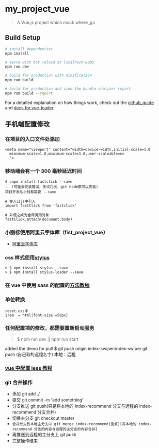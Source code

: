# my_project_vue

> A Vue.js project which mock where_go

## Build Setup

```bash
# install dependencies
npm install

# serve with hot reload at localhost:8085
npm run dev

# build for production with minification
npm run build

# build for production and view the bundle analyzer report
npm run build --report
```

For a detailed explanation on how things work, check out the [github_guide](https://github.com/wenlong201807/my_project_vue) and [docs for vue-loader](http://vuejs.github.io/vue-loader).

## 手机端配置修改

### 在项目的入口文件处添加

```
<meta name="viewport" content="width=device-width,initial-scale=1.0
  minimum-scale=1.0,maximum-scale=1.0,user-scaleable=no
  ">
```

### 移动端会有一个 300 毫秒延迟时间

```解决方案
$ cnpm install fastclick --save
-  (可能会安装错误，多试几次，git node都可以安装)
项目开发与上线都需要 --save

# 在入口js中引入
import fastClick from 'fastclick'

# 并使之成为全局调用对象
fastClick.attach(document.body)
```

### 小图标使用阿里云字体库（fist_project_vue）

- [阿里云字体库](http://www.iconfont.cn/manage/index?spm=a313x.7781069.1998910419.11&manage_type=myprojects&projectId=761001)

### css 样式使用[stylus](https://stylus.bootcss.com/)

```
> $ npm install stylus --save
> $ npm install stylus-loader --save
```

### 在 vue 中使用 sass 的配置的[方法教程](https://blog.csdn.net/lily2016n/article/details/75309492)

### 单位转换

```
reset.css中
1rem  = html(font-size =50px)
```

### 任何配置项的修改，都需要重新启动服务

> $ npm run dev || npm run start

added the demo for pull
$ git push origin index-swiper:index-swiper
git push (自己取的远程名字) 本地：远程

### [vue 中配置 less 教程](https://www.jianshu.com/p/ef09ef7293c2)

### git 合并操作

- 添加 git add ./
- 提交 git commit -m 'add something'
- 分支推送 git push(只是将本地的 index-recommend 分支与远程的 index-recommend 分支合并)
- 切换主分支 git checkout master
- `合并分支到本地主分支中 git merge index-recommend(重点)[将本地的 index-recommend 分支的内容与远程的主分支的内容合并]`
- 再推送到远程的主分支上 git push
- 完整操作结束

